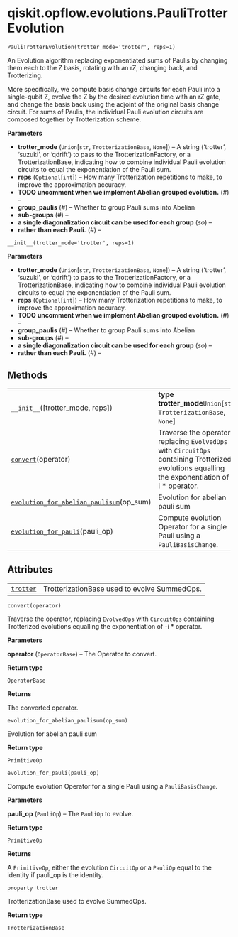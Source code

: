 # qiskit.opflow\.evolutions.PauliTrotterEvolution

<span id="undefined" />

`PauliTrotterEvolution(trotter_mode='trotter', reps=1)`

An Evolution algorithm replacing exponentiated sums of Paulis by changing them each to the Z basis, rotating with an rZ, changing back, and Trotterizing.

More specifically, we compute basis change circuits for each Pauli into a single-qubit Z, evolve the Z by the desired evolution time with an rZ gate, and change the basis back using the adjoint of the original basis change circuit. For sums of Paulis, the individual Pauli evolution circuits are composed together by Trotterization scheme.

**Parameters**

*   **trotter\_mode** (`Union`\[`str`, `TrotterizationBase`, `None`]) – A string (‘trotter’, ‘suzuki’, or ‘qdrift’) to pass to the TrotterizationFactory, or a TrotterizationBase, indicating how to combine individual Pauli evolution circuits to equal the exponentiation of the Pauli sum.
*   **reps** (`Optional`\[`int`]) – How many Trotterization repetitions to make, to improve the approximation accuracy.
*   **TODO uncomment when we implement Abelian grouped evolution.** (*#*) –
*   **group\_paulis** (*#*) – Whether to group Pauli sums into Abelian
*   **sub-groups** (*#*) –
*   **a single diagonalization circuit can be used for each group** (*so*) –
*   **rather than each Pauli.** (*#*) –

<span id="undefined" />

`__init__(trotter_mode='trotter', reps=1)`

**Parameters**

*   **trotter\_mode** (`Union`\[`str`, `TrotterizationBase`, `None`]) – A string (‘trotter’, ‘suzuki’, or ‘qdrift’) to pass to the TrotterizationFactory, or a TrotterizationBase, indicating how to combine individual Pauli evolution circuits to equal the exponentiation of the Pauli sum.
*   **reps** (`Optional`\[`int`]) – How many Trotterization repetitions to make, to improve the approximation accuracy.
*   **TODO uncomment when we implement Abelian grouped evolution.** (*#*) –
*   **group\_paulis** (*#*) – Whether to group Pauli sums into Abelian
*   **sub-groups** (*#*) –
*   **a single diagonalization circuit can be used for each group** (*so*) –
*   **rather than each Pauli.** (*#*) –

## Methods

|                                                                                                                                                                                                             |                                                                                                                                                   |
| ----------------------------------------------------------------------------------------------------------------------------------------------------------------------------------------------------------- | ------------------------------------------------------------------------------------------------------------------------------------------------- |
| [`__init__`](#qiskit.opflow.evolutions.PauliTrotterEvolution.__init__ "qiskit.opflow.evolutions.PauliTrotterEvolution.__init__")(\[trotter\_mode, reps])                                                    | **type trotter\_mode**`Union`\[`str`, `TrotterizationBase`, `None`]                                                                               |
| [`convert`](#qiskit.opflow.evolutions.PauliTrotterEvolution.convert "qiskit.opflow.evolutions.PauliTrotterEvolution.convert")(operator)                                                                     | Traverse the operator, replacing `EvolvedOps` with `CircuitOps` containing Trotterized evolutions equalling the exponentiation of -i \* operator. |
| [`evolution_for_abelian_paulisum`](#qiskit.opflow.evolutions.PauliTrotterEvolution.evolution_for_abelian_paulisum "qiskit.opflow.evolutions.PauliTrotterEvolution.evolution_for_abelian_paulisum")(op\_sum) | Evolution for abelian pauli sum                                                                                                                   |
| [`evolution_for_pauli`](#qiskit.opflow.evolutions.PauliTrotterEvolution.evolution_for_pauli "qiskit.opflow.evolutions.PauliTrotterEvolution.evolution_for_pauli")(pauli\_op)                                | Compute evolution Operator for a single Pauli using a `PauliBasisChange`.                                                                         |

## Attributes

|                                                                                                                               |                                              |
| ----------------------------------------------------------------------------------------------------------------------------- | -------------------------------------------- |
| [`trotter`](#qiskit.opflow.evolutions.PauliTrotterEvolution.trotter "qiskit.opflow.evolutions.PauliTrotterEvolution.trotter") | TrotterizationBase used to evolve SummedOps. |

<span id="undefined" />

`convert(operator)`

Traverse the operator, replacing `EvolvedOps` with `CircuitOps` containing Trotterized evolutions equalling the exponentiation of -i \* operator.

**Parameters**

**operator** (`OperatorBase`) – The Operator to convert.

**Return type**

`OperatorBase`

**Returns**

The converted operator.

<span id="undefined" />

`evolution_for_abelian_paulisum(op_sum)`

Evolution for abelian pauli sum

**Return type**

`PrimitiveOp`

<span id="undefined" />

`evolution_for_pauli(pauli_op)`

Compute evolution Operator for a single Pauli using a `PauliBasisChange`.

**Parameters**

**pauli\_op** (`PauliOp`) – The `PauliOp` to evolve.

**Return type**

`PrimitiveOp`

**Returns**

A `PrimitiveOp`, either the evolution `CircuitOp` or a `PauliOp` equal to the identity if pauli\_op is the identity.

<span id="undefined" />

`property trotter`

TrotterizationBase used to evolve SummedOps.

**Return type**

`TrotterizationBase`
